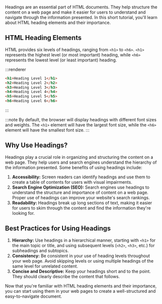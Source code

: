 Headings are an essential part of HTML documents. They help structure the content on a web page and make it easier for users to understand and navigate through the information presented. In this short tutorial, you'll learn about HTML heading elements and their importance.

## HTML Heading Elements

HTML provides six levels of headings, ranging from `<h1>` to `<h6>`. `<h1>` represents the highest level (or most important) heading, while `<h6>` represents the lowest level (or least important) heading.

:::renderer
```html
<h1>Heading Level 1</h1>
<h2>Heading Level 2</h2>
<h3>Heading Level 3</h3>
<h4>Heading Level 4</h4>
<h5>Heading Level 5</h5>
<h6>Heading Level 6</h6>
```
:::

:::note
By default, the browser will display headings with different font sizes and weights. The `<h1>` element will have the largest font size, while the `<h6>` element will have the smallest font size.
:::

## Why Use Headings?

Headings play a crucial role in organizing and structuring the content on a web page. They help users and search engines understand the hierarchy of the information presented. Some benefits of using headings include:

1. **Accessibility:** Screen readers can identify headings and use them to create a table of contents for users with visual impairments.
2. **Search Engine Optimization (SEO):** Search engines use headings to understand the structure and importance of content on a web page. Proper use of headings can improve your website's search rankings.
3. **Readability:** Headings break up long sections of text, making it easier for users to skim through the content and find the information they're looking for.

## Best Practices for Using Headings

1. **Hierarchy:** Use headings in a hierarchical manner, starting with `<h1>` for the main topic or title, and using subsequent levels (`<h2>`, `<h3>`, etc.) for subheadings and subtopics.
2. **Consistency:** Be consistent in your use of heading levels throughout your web page. Avoid skipping levels or using multiple headings of the same level for unrelated content.
3. **Concise and Descriptive:** Keep your headings short and to the point. They should clearly describe the content that follows.

Now that you're familiar with HTML heading elements and their importance, you can start using them in your web pages to create a well-structured and easy-to-navigate document.